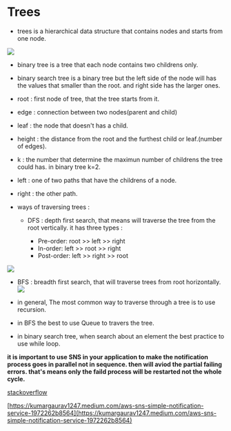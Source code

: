 # Trees

- trees is a hierarchical data structure that contains nodes and starts from one node.


![](https://www.researchgate.net/profile/Mohammad-Sadoghi/publication/262389198/figure/fig1/AS:614165748137992@1523439933137/The-BE-Tree-data-structure-detailed-account-of-each-node-type-and-the-BE-Tree-dynamics.png)


- binary tree is a tree that each node contains two childrens only.

- binary search tree is a binary tree but the left side of the node will has the values that smaller than the root. and right side has the larger ones.

- root : first node of tree, that the tree starts from it.

- edge : connection between two nodes(parent and child)

- leaf : the node that doesn't has a child.

- height : the distance from the root and the furthest child or leaf.(number of edges).

- k : the number that determine the maximun number of childrens the tree could has. in binary tree k=2.

- left : one of two paths that have the childrens of a node.

- right : the other path.

- ways of traversing trees :

  - DFS : depth first search, that means will traverse the tree from the root vertically. it has three types :

    - Pre-order: root >> left >> right
    - In-order: left >> root >> right
    - Post-order: left >> right >> root

![](https://miro.medium.com/max/1400/1*VM84VPcCQe0gSy44l9S5yA.jpeg)


  - BFS : breadth first search, that will traverse trees from root horizontally.
![](https://i.ytimg.com/vi/9RHO6jU--GU/maxresdefault.jpg)


- in general, The most common way to traverse through a tree is to use recursion.

- in BFS the best to use Queue to travers the tree.

- in binary search tree, when search about an element the best practice to use while loop.


**it is important to use SNS in your application to make the notification process goes in parallel not in sequence. then will aviod the partial failing errors. that's means only the faild process will be restarted not the whole cycle.**



[stackoverflow](https://stackoverflow.com/questions/7042340/error-cant-set-headers-after-they-are-sent-to-the-client?rq=1)

[https://kumargaurav1247.medium.com/aws-sns-simple-notification-service-1972262b8564](https://kumargaurav1247.medium.com/aws-sns-simple-notification-service-1972262b8564)
